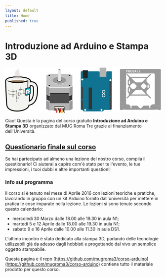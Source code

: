 ```yaml
---
layout: default
title: Home
published: true
---
```








# Introduzione ad Arduino e Stampa 3D
![mug_arduino_stampa3d](images/header_introduzione.png "Mug StepperMotor Arduino Stampa3D")

Ciao! Questa è la pagina del corso gratuito **Introduzione ad Arduino e Stampa 3D** organizzato dal MUG Roma Tre grazie al finanziamento dell'Università.

## [Questionario finale sul corso](http://goo.gl/forms/6Jc4QWGv5N)

Se hai partecipato ad almeno una lezione del nostro corso, compila il questionario! Ci aiuterai a capire com'è stato per te l'evento, le tue impressioni, i tuoi dubbi e altre importanti questioni!


### Info sul programma

Il corso si è tenuto nel mese di Aprile 2016 con lezioni teoriche e pratiche, lavorando in gruppo con un kit Arduino fornito dall'università per mettere in pratica le cose imparate nella lezione. 
Le lezioni si sono tenute secondo questo calendario:

* mercoledì 30 Marzo dalle 18.00 alle 19.30 in aula N1;
* martedì 5 e 12 Aprile dalle 18.00 alle 19.30 in aula N1;
* sabato 9 e 16 Aprile dalle 10.00 alle 11.30 in aula DS1. 

L'ultimo incontro è stato dedicato alla stampa 3D, parlando delle tecnologie utilizzabili già da adesso dagli hobbisti e progettando dal vivo un semplice oggetto stampabile.


Questa pagina e il repo [https://github.com/mugroma3/corso-arduino](https://github.com/mugroma3/corso-arduino) contiene tutto il materiale prodotto per questo corso.
